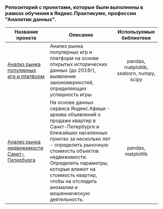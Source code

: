 ### Репозиторий с проектами, которые были выполнены в рамках обучения в Яндекс.Практикуме, профессии "Аналитик данных".
| Название проекта | Описание                             | Используемые библиотеки |
|------------------|--------------------------------------|:-----------------------:|
|[Анализ рынка популярных игр и платформ](https://github.com/Faskhutdinova/fuzzy-umbrella/tree/master/game_project)| Анализ рынка популярных игр и платформ на основе открытых исторических данных (до 2016г), выявление закономерностей, определяющих успешность игры | pandas, matplotlib, seaborn, numpy, scipy|
|[Анализ рынка недвижимости Санкт-Петербурга](https://github.com/Faskhutdinova/fuzzy-umbrella/tree/master/spb_real_estate) | На основе данных сервиса Яндекс.Афиши - архива объявлений о продаже квартир в Санкт-Петербурге и ближайших населенных пунктах за несколько лет - определить рыночную стоимость объектов недвижимости. Определить параметры, которые влияют на стоимость квартир, чтобы на отследить аномалии и мошенническую деятельность.| pandas, matplotlib
